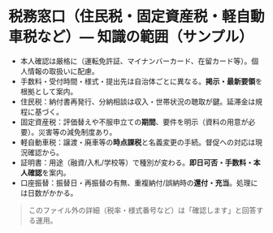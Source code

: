 # 税務窓口（住民税・固定資産税・軽自動車税など）— 知識の範囲（サンプル）
- 本人確認は厳格に（運転免許証、マイナンバーカード、在留カード等）。個人情報の取扱いに配慮。
- 手数料・受付時間・様式・提出先は自治体ごとに異なる。**掲示・最新要領**を根拠として案内。
- 住民税：納付書再発行、分納相談は収入・世帯状況の聴取が鍵。延滞金は規程に基づく。
- 固定資産税：評価替えや不服申立ての**期間**、要件を明示（資料の用意が必要）。災害等の減免制度あり。
- 軽自動車税：譲渡・廃車等の**時点課税**と名義変更の手続。督促への対応は現況確認から。
- 証明書：用途（融資/入札/学校等）で種別が変わる。**即日可否・手数料・本人確認**を案内。
- 口座振替：振替日・再振替の有無、重複納付/誤納時の**還付・充当**。処理には日数がかかる。

> このファイル外の詳細（税率・様式番号など）は「確認します」と回答する運用。
